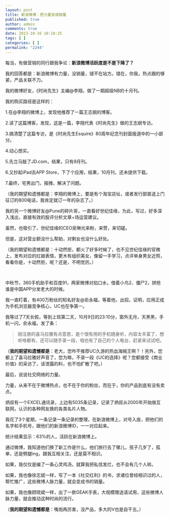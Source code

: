 ```yaml
---
layout: post
title: 新浪微博：把力量变成销量
published: true
author: admin
comments: true
date: 2013-10-16 10:10:25
tags: [ ]
categories: [ ]
permalink: "2244"
---
```

每当，有做营销的同行跟我争论：**新浪微博活跃度是不是下降了？**

我的回答都是：新浪微博有力量，没销量，错不在站方。错在，你我，热点跟的够紧，产品关联不力。

我的微博好友，《时尚先生》主编@李翔，做了一期超级NB的十月刊。

我的购买路径是这样的：

1.在@李翔的微博上，发现他推荐了一篇王志纲的博客。

2.读了这篇博客，发现，这是一篇，李翔代表《时尚先生》做的王志纲专访。

3.搞清楚了这篇专访，是《时尚先生Esquire》80周年纪念刊封面报道中的一小部分。

4.动心想买。

5.先立马敲了JD.com，结果，只有9月刊。

6.又抄起iPad去APP Store，下了个应用，结果，10月刊，还未提供下载。

7.最终，宅男出门，报摊，解决了问题。

（我的期望和遗憾都是：李翔的微博上，要是有个淘宝店址，或者发行部直送上门征订的800电话，我肯定就订一年的杂志了。）

我的另一个微博好友@Pune的碎片哥，一直看好世纪佳缘，为此，写过，好多深入浅出，直接有效的股评分析文章+场运营建议。

虽然，也吸引了，世纪佳缘的CEO吴琳光来粉，来赞，来切磋。

但是，这对营业额没什么帮助，对剩女也没什么好处。

（我的期望和遗憾都是：十动然拒，都火了好多时候了，也不见世纪佳缘的官微上，发布对应的红娘表情，更木有组织美女，像留一手学习，点评单身男女近照，看看你是，十动然拒，呢？还是，不明觉厉。）

&nbsp;

中秋节，360手机助手和百度91，两家微博对掐口水，借着小鸟2、僵尸2，拼抢谁是中国APP分发老大的时候。

我一直盯着，有400万粉丝的知名好友@俞永福，等着他，出招，证明，应用正成为手机浏览器竞争核心，UC也在争第一。

我等过了7天长假，等到上班第二天，10月9日的23:10分，窗外无月，天黑黑，手机一闪，俞永福，发了条：

> 刚注册的喜马拉雅有点意思，是个很有用的手机随身听，内容太丰富了，想听啥都有，还可以随手录一段，咱也有了自己的个人电台，赶紧来试试吧。

（**我的期望和遗憾都是**：老大，您咋不推荐UC久游的热血海贼王啊？！另外，您都上了喜马拉雅好声音了，您为嘛，不录一段《UC的选择》呢？您都接受《商业价值》的采访了，该泄露的料，也不怕扩散了吧。）

最后，说说社交网络的力量。

力量，从来不在于微博热点，也不在于你的粉丝，而在于，你的产品到底有没有卖点。

炳叔有一个EXCEL通讯录，上边有5035条记录，记录了炳叔从2000年开始做互联网，认识的各种网友换的各类名片人物。

我花了3个星期，一条记录一条记录的整理，在新浪微博上，对号入座，把他们的名字和手机号，跟他们的新浪微博ID，一一对应起来。

统计结果显示：63%的人，活跃在新浪微博上。

通过微博，我知道他们换了新工作是什么，他们旅行去了哪儿，孩子几岁了，孤单，还是劈腿ing，跟我互相关注，还是莫不相识。

如果，我仅仅是编了一条心灵鸡汤，就算我把私信发烂，也不会有几个人转。

如果，我也像徐志斌一样，写了一本《社交红利》的书，求诸位曾经相识过的人，帮忙推广，这些微博人脉力量，就会变成书的销量。

如果，我也像顾晓斌一样，出了一款GEAK手表，大规模赠送请试用，这些微博人脉力量，就会推动这种时尚的流行。

（**我的期望和遗憾都是**：嘴炮再厉害，没产品，多大的V也是自干五。）